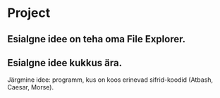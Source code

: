 # Project

Esialgne idee on teha oma File Explorer. 
---
Esialgne idee kukkus ära. 
---
Järgmine idee: programm, kus on koos erinevad sifrid-koodid (Atbash, Caesar, Morse).
